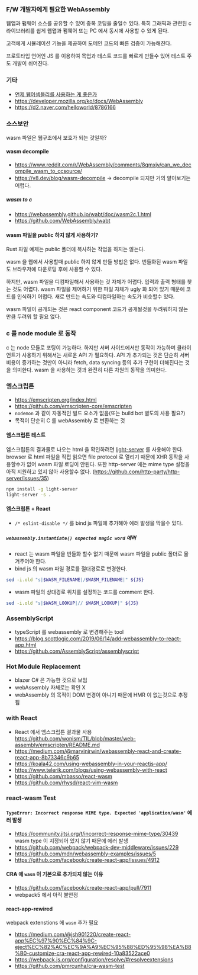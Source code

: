 ### F/W 개발자에게 필요한 WebAssembly
웹앱과 펌웨어 소스를 공유할 수 있어 중복 코딩을 줄일수 있다.
특히 그래픽과 관련된 c 라이브러리를 쉽게 웹앱과 펌웨어 또는 PC 에서 동시에 사용할 수 있게 된다.

고객에게 시뮬레이션 기능을 제공하여 도메인 코드의 빠른 검증이 가능해진다.

프로토타입 언어인 JS 를 이용하여 목업과 테스트 코드를 빠르게 만들수 있어 테스트 주도 개발이 쉬어진다.

### 기타
* [언제 웹어셈블리를 사용하는 게 좋은가](https://engineering.huiseoul.com/%EC%9E%90%EB%B0%94%EC%8A%A4%ED%81%AC%EB%A6%BD%ED%8A%B8%EB%8A%94-%EC%96%B4%EB%96%BB%EA%B2%8C-%EC%9E%91%EB%8F%99%ED%95%98%EB%8A%94%EA%B0%80-%EC%9B%B9%EC%96%B4%EC%85%88%EB%B8%94%EB%A6%AC%EC%99%80%EC%9D%98-%EB%B9%84%EA%B5%90-%EC%96%B8%EC%A0%9C-%EC%9B%B9%EC%96%B4%EC%85%88%EB%B8%94%EB%A6%AC%EB%A5%BC-%EC%82%AC%EC%9A%A9%ED%95%98%EB%8A%94-%EA%B2%8C-%EC%A2%8B%EC%9D%80%EA%B0%80-cf48a576ca3)
* https://developer.mozilla.org/ko/docs/WebAssembly
* https://d2.naver.com/helloworld/8786166

### 소스보안
wasm 파일은 웹구조에서 보호가 되는 것일까?

#### wasm decompile
* https://www.reddit.com/r/WebAssembly/comments/8qmxjv/can_we_decompile_wasm_to_ccsource/
* https://v8.dev/blog/wasm-decompile → decompile 되지만 거의 알아보기는 어렵다.

##### wasm to c
* https://webassembly.github.io/wabt/doc/wasm2c.1.html
* https://github.com/WebAssembly/wabt

#### wasm 파일을 public 하지 않게 사용하기?
Rust 파일 예제는 public 폴더에 복사하는 작업을 하지는 않는다.

wasm 을 웹에서 사용할때 public 하지 않게 만들 방법은 없다.
번들화된 wasm 파일도 브라우저에 다운로딩 후에 사용할 수 있다.

하지만, wasm 파일을 디컴파일해서 사용하는 것 자체가 어렵다.
입력과 출력 형태를 찾는 것도 어렵다.
wasm 파일을 제어하기 위한 파일 자체가 ugly 화 되어 있기 때문에 코드를 인식하기 어렵다.
새로 만드는 속도와 디컴파일하는 속도가 비슷할수 있다.

wasm 파일이 공개되는 것은 react component 코드가 공개될것을 두려워하지 않는 만큼 두려워 할 필요 없다.

### c 를 node module 로 동작
c 는 node 모듈로 포팅이 가능하다.
하지만 서버 사이드에서만 동작이 가능하며 클라이언트가 사용하기 위해서는 새로운 API 가 필요하다.
API 가 추가되는 것은 단순히 서버 비용이 증가하는 것만이 아니라 fetch, data syncing 등의 추가 구현이 더해진다는 것을 의미한다.
wasm 을 사용하는 것과 완전히 다른 차원의 동작을 의미한다.

### 엠스크립튼
* https://emscripten.org/index.html
* https://github.com/emscripten-core/emscripten
* `nodemon` 과 같이 자동적인 빌드 요소가 없음(또는 build bot 별도의 사용 필요?)
* 목적이 단순히 C 를 webAssembly 로 변환하는 것

#### 엠스크립튼 테스트
엠스크립튼의 결과물로 나오는 html 을 확인하려면 [light-server](https://github.com/txchen/light-server) 를 사용해야 한다.
browser 로 html 파일을 직접 읽으면 file protocol 로 열리기 때문에 XHR 동작을 사용할수가 없어 wasm 파일 로딩이 안된다.
또한 http-server 에는 mime type 설정을 아직 지원하고 있지 않아 사용할수 없다. (https://github.com/http-party/http-server/issues/35)

```sh
npm install -g light-server
light-server -s .
```

#### 엠스크립튼 + React
* `/* eslint-disable */` 를 bind js 파일에 추가해야 에러 발생을 막을수 있다.

##### `webassembly.instantiate() expected magic word` 에러
* react 는 wasm 파일을 번들화 할수 없기 때문에 wasm 파일을 public 폴더로 옮겨주어야 한다.
* bind js 의 wasm 파일 경로를 절대경로로 변경한다.
```sh
sed -i.old "s|$WASM_FILENAME|/$WASM_FILENAME|" ${JS}
```
* wasm 파일의 상대경로 위치를 설정하는 코드를 comment 한다.
```sh
sed -i.old "s|$WASM_LOOKUP|// $WASM_LOOKUP|" ${JS}
``` 

### AssemblyScript
* typeScript 를 webassembly 로 변경해주는 tool
* https://blog.scottlogic.com/2019/06/14/add-webassembly-to-react-app.html
* https://github.com/AssemblyScript/assemblyscript

### Hot Module Replacement
* blazer C# 은 가능한 것으로 보임
* webAssembly 자체로는 확인 X
* webAssembly 의 목적이 DOM 변경이 아니기 때문에 HMR 이 없는것으로 추정됨

### with React
* React 에서 엠스크립튼 결과물 사용 https://github.com/wonism/TIL/blob/master/web-assembly/emscripten/README.md
* https://medium.com/@marvinirwin/webassembly-react-and-create-react-app-8b73346c9b65
* https://koala42.com/using-webassembly-in-your-reactjs-app/
* https://www.telerik.com/blogs/using-webassembly-with-react
* https://github.com/mbasso/react-wasm
* https://github.com/rhysd/react-vim-wasm

### react-wasm Test
#### `TypeError: Incorrect response MIME type. Expected 'application/wasm'` 에러 발생
* https://community.jitsi.org/t/incorrect-response-mime-type/30439 wasm type 이 지정되어 있지 않기 때문에 에러 발생
* https://github.com/webpack/webpack-dev-middleware/issues/229
* https://github.com/mdn/webassembly-examples/issues/5
* https://github.com/facebook/create-react-app/issues/4912

#### CRA 에 `wasm` 이 기본으로 추가되지 않는 이유
* https://github.com/facebook/create-react-app/pull/7911
* webpack5 에서 아직 불안정

#### react-app-rewired
webpack extenstions 에 `wasm` 추가 필요
* https://medium.com/@jsh901220/create-react-app%EC%97%90%EC%84%9C-eject%EC%82%AC%EC%9A%A9%EC%95%88%ED%95%98%EA%B8%B0-customize-cra-react-app-rewired-10a83522ace0
* https://webpack.js.org/configuration/resolve/#resolveextensions
* https://github.com/pmrcunha/cra-wasm-test
